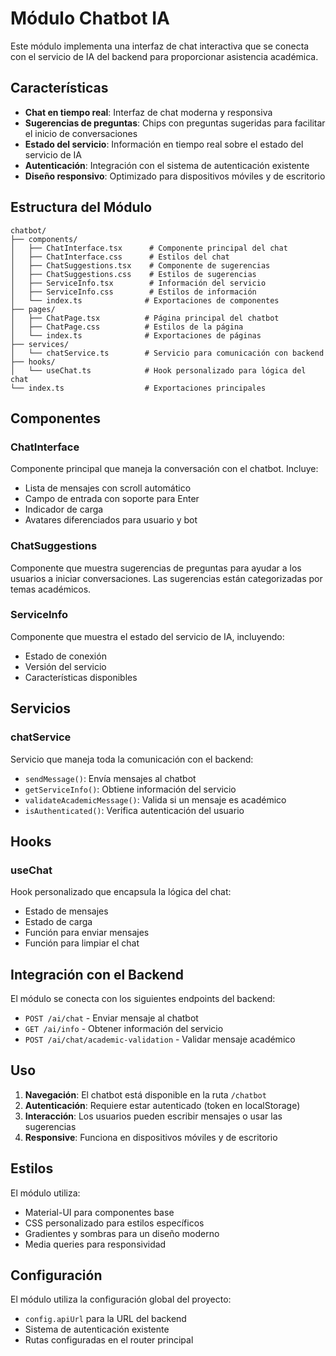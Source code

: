 # Módulo Chatbot IA

Este módulo implementa una interfaz de chat interactiva que se conecta con el servicio de IA del backend para proporcionar asistencia académica.

## Características

- **Chat en tiempo real**: Interfaz de chat moderna y responsiva
- **Sugerencias de preguntas**: Chips con preguntas sugeridas para facilitar el inicio de conversaciones
- **Estado del servicio**: Información en tiempo real sobre el estado del servicio de IA
- **Autenticación**: Integración con el sistema de autenticación existente
- **Diseño responsivo**: Optimizado para dispositivos móviles y de escritorio

## Estructura del Módulo

```
chatbot/
├── components/
│   ├── ChatInterface.tsx      # Componente principal del chat
│   ├── ChatInterface.css      # Estilos del chat
│   ├── ChatSuggestions.tsx    # Componente de sugerencias
│   ├── ChatSuggestions.css    # Estilos de sugerencias
│   ├── ServiceInfo.tsx        # Información del servicio
│   ├── ServiceInfo.css        # Estilos de información
│   └── index.ts              # Exportaciones de componentes
├── pages/
│   ├── ChatPage.tsx          # Página principal del chatbot
│   ├── ChatPage.css          # Estilos de la página
│   └── index.ts              # Exportaciones de páginas
├── services/
│   └── chatService.ts        # Servicio para comunicación con backend
├── hooks/
│   └── useChat.ts            # Hook personalizado para lógica del chat
└── index.ts                  # Exportaciones principales
```

## Componentes

### ChatInterface
Componente principal que maneja la conversación con el chatbot. Incluye:
- Lista de mensajes con scroll automático
- Campo de entrada con soporte para Enter
- Indicador de carga
- Avatares diferenciados para usuario y bot

### ChatSuggestions
Componente que muestra sugerencias de preguntas para ayudar a los usuarios a iniciar conversaciones. Las sugerencias están categorizadas por temas académicos.

### ServiceInfo
Componente que muestra el estado del servicio de IA, incluyendo:
- Estado de conexión
- Versión del servicio
- Características disponibles

## Servicios

### chatService
Servicio que maneja toda la comunicación con el backend:
- `sendMessage()`: Envía mensajes al chatbot
- `getServiceInfo()`: Obtiene información del servicio
- `validateAcademicMessage()`: Valida si un mensaje es académico
- `isAuthenticated()`: Verifica autenticación del usuario

## Hooks

### useChat
Hook personalizado que encapsula la lógica del chat:
- Estado de mensajes
- Estado de carga
- Función para enviar mensajes
- Función para limpiar el chat

## Integración con el Backend

El módulo se conecta con los siguientes endpoints del backend:

- `POST /ai/chat` - Enviar mensaje al chatbot
- `GET /ai/info` - Obtener información del servicio
- `POST /ai/chat/academic-validation` - Validar mensaje académico

## Uso

1. **Navegación**: El chatbot está disponible en la ruta `/chatbot`
2. **Autenticación**: Requiere estar autenticado (token en localStorage)
3. **Interacción**: Los usuarios pueden escribir mensajes o usar las sugerencias
4. **Responsive**: Funciona en dispositivos móviles y de escritorio

## Estilos

El módulo utiliza:
- Material-UI para componentes base
- CSS personalizado para estilos específicos
- Gradientes y sombras para un diseño moderno
- Media queries para responsividad

## Configuración

El módulo utiliza la configuración global del proyecto:
- `config.apiUrl` para la URL del backend
- Sistema de autenticación existente
- Rutas configuradas en el router principal 